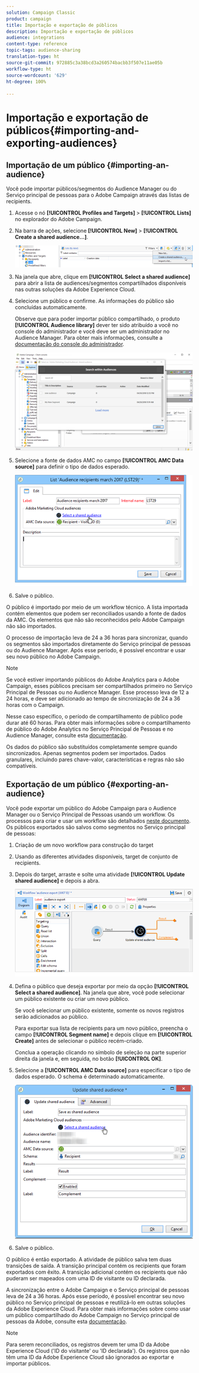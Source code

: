 ```yaml
---
solution: Campaign Classic
product: campaign
title: Importação e exportação de públicos
description: Importação e exportação de públicos
audience: integrations
content-type: reference
topic-tags: audience-sharing
translation-type: ht
source-git-commit: 972885c3a38bcd3a260574bacbb3f507e11ae05b
workflow-type: ht
source-wordcount: '629'
ht-degree: 100%

---
```



# Importação e exportação de públicos{#importing-and-exporting-audiences}

## Importação de um público {#importing-an-audience}

Você pode importar públicos/segmentos do Audience Manager ou do Serviço principal de pessoas para o Adobe Campaign através das listas de recipients.

1. Acesse o nó **[!UICONTROL Profiles and Targets]** > **[!UICONTROL Lists]** no explorador do Adobe Campaign.
1. Na barra de ações, selecione **[!UICONTROL New]** > **[!UICONTROL Create a shared audience...]**.

   ![](assets/aam_import_audience.png)

1. Na janela que abre, clique em **[!UICONTROL Select a shared audience]** para abrir a lista de audiences/segmentos compartilhados disponíveis nas outras soluções da Adobe Experience Cloud.
1. Selecione um público e confirme. As informações do público são concluídas automaticamente.

   Observe que para poder importar público compartilhado, o produto **[!UICONTROL Audience library]** dever ter sido atribuído a você no console do administrador e você deve ser um administrador no Audience Manager. Para obter mais informações, consulte a [documentação do console do administrador](https://helpx.adobe.com/br/enterprise/managing/user-guide.html).

   ![](assets/aam_import_audience_3.png)

1. Selecione a fonte de dados AMC no campo **[!UICONTROL AMC Data source]** para definir o tipo de dados esperado.

   ![](assets/aam_import_audience_2.png)

1. Salve o público.

O público é importado por meio de um workflow técnico. A lista importada contém elementos que podem ser reconciliados usando a fonte de dados da AMC. Os elementos que não são reconhecidos pelo Adobe Campaign não são importados.

O processo de importação leva de 24 a 36 horas para sincronizar, quando os segmentos são importados diretamente do Serviço principal de pessoas ou do Audience Manager. Após esse período, é possível encontrar e usar seu novo público no Adobe Campaign.

>[!NOTE]
>
>Se você estiver importando públicos do Adobe Analytics para o Adobe Campaign, esses públicos precisam ser compartilhados primeiro no Serviço Principal de Pessoas ou no Audience Manager. Esse processo leva de 12 a 24 horas, e deve ser adicionado ao tempo de sincronização de 24 a 36 horas com o Campaign.
>
>Nesse caso específico, o período de compartilhamento de público pode durar até 60 horas. Para obter mais informações sobre o compartilhamento de público do Adobe Analytics no Serviço Principal de Pessoas e no Audience Manager, consulte esta [documentação](https://docs.adobe.com/content/help/pt-BR/analytics/components/segmentation/segmentation-workflow/seg-publish.html).

Os dados do público são substituídos completamente sempre quando sincronizados. Apenas segmentos podem ser importados. Dados granulares, incluindo pares chave-valor, características e regras não são compatíveis.

## Exportação de um público {#exporting-an-audience}

Você pode exportar um público do Adobe Campaign para o Audience Manager ou o Serviço Principal de Pessoas usando um workflow. Os processos para criar e usar um workflow são detalhados [neste documento](../../workflow/using/building-a-workflow.md). Os públicos exportados são salvos como segmentos no Serviço principal de pessoas:

1. Criação de um novo workflow para construção do target
1. Usando as diferentes atividades disponíveis, target de conjunto de recipients.
1. Depois do target, arraste e solte uma atividade **[!UICONTROL Update shared audience]** e depois a abra.

   ![](assets/aam_export_example.png)

1. Defina o público que deseja exportar por meio da opção **[!UICONTROL Select a shared audience]**. Na janela que abre, você pode selecionar um público existente ou criar um novo público.

   Se você selecionar um público existente, somente os novos registros serão adicionados ao público.

   Para exportar sua lista de recipients para um novo público, preencha o campo **[!UICONTROL Segment name]** e depois clique em **[!UICONTROL Create]** antes de selecionar o público recém-criado.

   Conclua a operação clicando no símbolo de seleção na parte superior direita da janela e, em seguida, no botão **[!UICONTROL OK]**.

1. Selecione a **[!UICONTROL AMC Data source]** para especificar o tipo de dados esperado. O schema é determinado automaticamente.

   ![](assets/aam_export_audience_activity.png)

1. Salve o público.

O público é então exportado. A atividade de público salva tem duas transições de saída. A transição principal contém os recipients que foram exportados com êxito. A transição adicional contém os recipients que não puderam ser mapeados com uma ID de visitante ou ID declarada.

A sincronização entre o Adobe Campaign e o Serviço principal de pessoas leva de 24 a 36 horas. Após esse período, é possível encontrar seu novo público no Serviço principal de pessoas e reutilizá-lo em outras soluções da Adobe Experience Cloud. Para obter mais informações sobre como usar um público compartilhado do Adobe Campaign no Serviço principal de pessoas da Adobe, consulte esta [documentação](https://docs.adobe.com/content/help/pt-BR/core-services/interface/audiences/t-audience-create.html).

>[!NOTE]
>
>Para serem reconciliados, os registros devem ter uma ID da Adobe Experience Cloud (&#39;ID do visitante&#39; ou &#39;ID declarada&#39;). Os registros que não têm uma ID da Adobe Experience Cloud são ignorados ao exportar e importar públicos.

